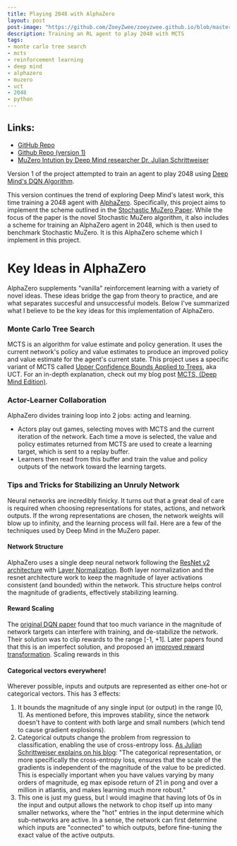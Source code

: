 ```yaml
---
title: Playing 2048 with AlphaZero
layout: post
post-image: "https://github.com/ZoeyZwee/zoeyzwee.github.io/blob/master/assets/images/py2048v2.png?raw=true"
description: Training an RL agent to play 2048 with MCTS
tags:
- monte carlo tree search
- mcts
- reinforcement learning
- deep mind
- alphazero
- muzero
- uct
- 2048
- python
---
```


## Links:
- [GitHub Repo](https://github.com/ZoeyZwee/Py2048-ML-v2)
- [Github Repo (version 1)](https://github.com/ZoeyZwee/Py2048-ML)
- [MuZero Intution by Deep Mind researcher Dr. Julian Schrittweiser](https://www.furidamu.org/blog/2020/12/22/muzero-intuition/)

Version 1 of the project attempted to train an agent to play 2048 using [Deep Mind's DQN Algorithm](https://storage.googleapis.com/deepmind-data/assets/papers/DeepMindNature14236Paper.pdf).

This version continues the trend of exploring Deep Mind's latest work, this time training a 2048 agent with [AlphaZero](https://storage.googleapis.com/deepmind-media/DeepMind.com/Blog/alphazero-shedding-new-light-on-chess-shogi-and-go/alphazero_preprint.pdf). 
Specifically, this project aims to implement the scheme outlined in the [Stochastic MuZero Paper](https://openreview.net/forum?id=X6D9bAHhBQ1). While the focus of the paper is the novel Stochastic MuZero algorithm, it also includes a scheme for training an AlphaZero agent in 2048, which is then used to benchmark Stochastic MuZero. It is this AlphaZero scheme which I implement in this project.


# Key Ideas in AlphaZero
AlphaZero supplements "vanilla" reinforcement learning with a variety of novel ideas. These ideas bridge the gap from theory to practice, and are what separates succesful and unsuccessful models. Below I've summarized what I believe to be the key ideas for this implementation of AlphaZero.

### Monte Carlo Tree Search
MCTS is an algorithm for value estimate and policy generation. It uses the current network's policy and value estimates to produce an improved policy and value estimate for the agent's current state. This project uses a specific variant of MCTS called [Upper Confidence Bounds Applied to Trees](https://link.springer.com/chapter/10.1007/11871842_29), aka UCT. For an in-depth explanation, check out my 
blog post [MCTS, (Deep Mind Edition)](zoeyzwee.github.io/blog/MCTS).

### Actor-Learner Collaboration
AlphaZero divides training loop into 2 jobs: acting and learning. 
- Actors play out games, selecting moves with MCTS and the current iteration of the network. Each time a move is selected, the value and policy estimates returned from MCTS are used to create a learning target, which is sent to a replay buffer. 
- Learners then read from this buffer and train the value and policy outputs of the network toward the learning targets.

### Tips and Tricks for Stabilizing an Unruly Network
Neural networks are incredibly finicky. It turns out that a great deal of care is required when choosing representations for states, actions, and network outputs. If the wrong representations are chosen, the network weights will blow up to infinity, and the learning process will fail. Here are a few of the techniques used by Deep Mind in the MuZero paper.

#### Network Structure 
AlphaZero uses a single deep neural network following the [ResNet v2 architecture](https://arxiv.org/abs/1603.05027) with [Layer Normalization](https://arxiv.org/abs/1607.06450). Both layer normalization and the resnet architecture work to keep the magnitude of layer activations consistent (and bounded) within the network. This structure helps control the magnitude of gradients, effectively stabilizing learning.

#### Reward Scaling
The [original DQN paper](https://storage.googleapis.com/deepmind-data/assets/papers/DeepMindNature14236Paper.pdf) found that too much variance in the magnitude of network targets can interfere with training, and de-stabilize the network. Their solution was to clip rewards to the range \[-1, +1\]. Later papers found that this is an imperfect solution, and proposed an [improved reward transformation](https://arxiv.org/pdf/1805.11593). Scaling rewards in this

#### Categorical vectors everywhere!
Wherever possible, inputs and outputs are represented as either one-hot or categorical vectors. This has 3 effects:
1. It bounds the magnitude of any single input (or output) in the range \[0, 1\]. As mentioned before, this improves stability, since the network doesn't have to content with both large and small numbers (which tend to cause gradient explosions).
2. Categorical outputs change the problem from regression to classification, enabling the use of cross-entropy loss. [As Julian Schrittweiser explains on his blog](https://www.furidamu.org/blog/2020/12/22/muzero-intuition/): "The categorical representation, or more specifically the cross-entropy loss, ensures that the scale of the gradients is independent of the magnitude of the value to be predicted. This is especially important when you have values varying by many orders of magnitude, eg max episode return of 21 in pong and over a million in atlantis, and makes learning much more robust." 
3. This one is just my guess, but I would imagine that having lots of 0s in the input and output allows the network to chop itself up into many smaller networks, where the "hot" entries in the input determine which sub-networks are active. In a sense, the network can first determine which inputs are "connected" to which outputs, before fine-tuning the exact value of the active outputs.